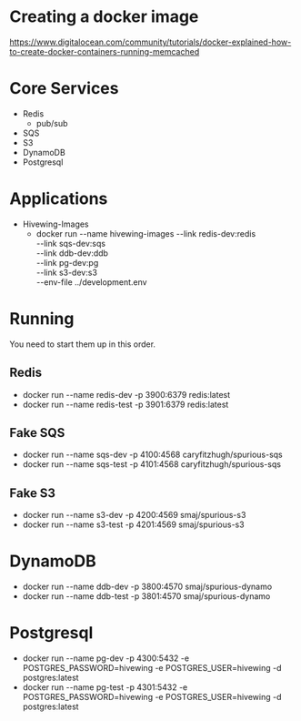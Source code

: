# Creating a docker image
  https://www.digitalocean.com/community/tutorials/docker-explained-how-to-create-docker-containers-running-memcached

# Core Services

* Redis
  * pub/sub
* SQS
* S3
* DynamoDB
* Postgresql

# Applications

* Hivewing-Images
  * docker run --name hivewing-images
    --link redis-dev:redis \
    --link sqs-dev:sqs \
    --link ddb-dev:ddb \
    --link pg-dev:pg \
    --link s3-dev:s3 \
    --env-file ../development.env <the-ref-of-the-build>

# Running
You need to start them up in this order.

## Redis
  * docker run --name redis-dev  -p 3900:6379 redis:latest
  * docker run --name redis-test -p 3901:6379 redis:latest

## Fake SQS
  * docker run --name sqs-dev  -p 4100:4568 caryfitzhugh/spurious-sqs
  * docker run --name sqs-test -p 4101:4568 caryfitzhugh/spurious-sqs

## Fake S3
  * docker run --name s3-dev -p 4200:4569 smaj/spurious-s3
  * docker run --name s3-test -p 4201:4569 smaj/spurious-s3

# DynamoDB
  * docker run --name ddb-dev -p 3800:4570 smaj/spurious-dynamo
  * docker run --name ddb-test -p 3801:4570 smaj/spurious-dynamo

# Postgresql
  * docker run --name pg-dev -p 4300:5432 -e POSTGRES_PASSWORD=hivewing -e POSTGRES_USER=hivewing -d postgres:latest
  * docker run --name pg-test -p 4301:5432 -e POSTGRES_PASSWORD=hivewing -e POSTGRES_USER=hivewing -d postgres:latest

